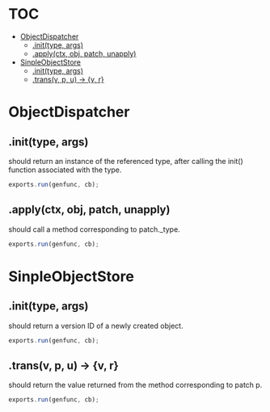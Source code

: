 # TOC
   - [ObjectDispatcher](#objectdispatcher)
     - [.init(type, args)](#objectdispatcher-inittype-args)
     - [.apply(ctx, obj, patch, unapply)](#objectdispatcher-applyctx-obj-patch-unapply)
   - [SinpleObjectStore](#sinpleobjectstore)
     - [.init(type, args)](#sinpleobjectstore-inittype-args)
     - [.trans(v, p, u) -> {v, r}](#sinpleobjectstore-transv-p-u---v-r)
<a name=""></a>
 
<a name="objectdispatcher"></a>
# ObjectDispatcher
<a name="objectdispatcher-inittype-args"></a>
## .init(type, args)
should return an instance of the referenced type, after calling the init() function associated with the type.

```js
exports.run(genfunc, cb);
```

<a name="objectdispatcher-applyctx-obj-patch-unapply"></a>
## .apply(ctx, obj, patch, unapply)
should call a method corresponding to patch._type.

```js
exports.run(genfunc, cb);
```

<a name="sinpleobjectstore"></a>
# SinpleObjectStore
<a name="sinpleobjectstore-inittype-args"></a>
## .init(type, args)
should return a version ID of a newly created object.

```js
exports.run(genfunc, cb);
```

<a name="sinpleobjectstore-transv-p-u---v-r"></a>
## .trans(v, p, u) -> {v, r}
should return the value returned from the method corresponding to patch p.

```js
exports.run(genfunc, cb);
```

